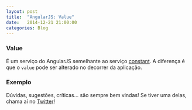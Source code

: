 ```yaml
---
layout: post
title:  "AngularJS: Value"
date:   2014-12-21 21:00:00
categories: Blog
---
```


<h3>Value</h3>
É um serviço do AngularJS semelhante ao serviço <a href="http://fabricioronchi.com/blog/2014/12/18/angular-services-constans.html" target="blank">constant</a>. A diferença é que o <code>value</code> pode ser alterado no decorrer da aplicação.

<h3>Exemplo</h3>
<script src="https://gist.github.com/realronchi/9097a7ebd5e654110632.js"></script>

Dúvidas, sugestões, críticas... são sempre bem vindas! Se tiver uma delas, chama aí no <a href="https://twitter.com/realronchi" target="blank">Twitter</a>!
